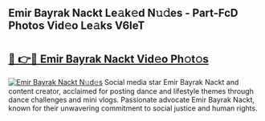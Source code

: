 ## Emir Bayrak Nackt Le𝚊k𝚎d N𝚞𝚍es - Part-FcD Photos Vid𝚎o Le𝚊ks V6IeT

# <h2><a href="http://fb05a1.evod.top/?m=Emir+Bayrak+Nackt">🔗 👉🔴 Emir Bayrak Nackt Vid𝚎o Ph𝚘t𝚘s</a></h2>

[![Emir Bayrak Nackt N𝚞d𝚎s](https://i.imgur.com/8V9OHl7.gif)](http://fb05a1.evod.top/?m=Emir+Bayrak+Nackt)
Social media star Emir Bayrak Nackt and content creator, acclaimed for posting dance and lifestyle themes through dance challenges and mini vlogs. Passionate advocate Emir Bayrak Nackt, known for their unwavering commitment to social justice and human rights. 
